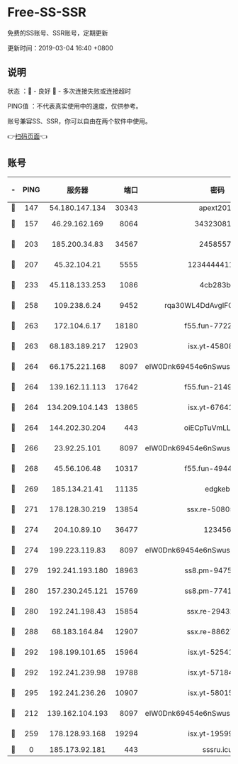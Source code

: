 # Free-SS-SSR

免费的SS账号、SSR账号，定期更新

更新时间：2019-03-04 16:40 +0800

## 说明

状态     ：🙂 - 良好 🙁 - 多次连接失败或连接超时

PING值   ：不代表真实使用中的速度，仅供参考。

账号兼容SS、SSR，你可以自由在两个软件中使用。

👉[扫码页面](https://liesauer.github.io/free-ss-ssr.github.io/)👈

## 账号

|-|PING|服务器|端口|密码|加密方式|区域|
|:----:|:----:|:-----:|-----:|:----:|:----:|:----:|
|🙂|147|54.180.147.134|30343|apext2019|chacha20|KR|
|🙂|157|46.29.162.169|8064|3432308177|aes-256-cfb|RU|
|🙂|203|185.200.34.83|34567|24585575|aes-256-cfb|US|
|🙂|207|45.32.104.21|5555|1234444411111|aes-256-cfb|SG|
|🙂|233|45.118.133.253|1086|4cb283b8|aes-256-cfb|SG|
|🙂|258|109.238.6.24|9452|rqa30WL4DdAvgIFG6Fs3znzTa|aes-256-cfb|FR|
|🙂|263|172.104.6.17|18180|f55.fun-77228320|aes-256-cfb|US|
|🙂|263|68.183.189.217|12903|isx.yt-45808180|aes-256-cfb|SG|
|🙂|264|66.175.221.168|8097|eIW0Dnk69454e6nSwuspv9DmS201tQ0D|aes-256-cfb|US|
|🙂|264|139.162.11.113|17642|f55.fun-21493744|aes-256-cfb|SG|
|🙂|264|134.209.104.143|13865|isx.yt-67641153|aes-256-cfb|SG|
|🙂|264|144.202.30.204|443|oiECpTuVmLLxk4Ts|aes-256-cfb|US|
|🙂|266|23.92.25.101|8097|eIW0Dnk69454e6nSwuspv9DmS201tQ0D|aes-256-cfb|US|
|🙂|268|45.56.106.48|10317|f55.fun-49448952|aes-256-cfb|US|
|🙂|269|185.134.21.41|11135|edgkeb|aes-256-cfb|GB|
|🙂|271|178.128.30.219|13854|ssx.re-50805835|aes-256-cfb|SG|
|🙂|274|204.10.89.10|36477|123456|aes-256-cfb|US|
|🙂|274|199.223.119.83|8097|eIW0Dnk69454e6nSwuspv9DmS201tQ0D|aes-256-cfb|US|
|🙂|279|192.241.193.180|18963|ss8.pm-94752333|aes-256-cfb|US|
|🙂|280|157.230.245.121|15769|ss8.pm-77417708|aes-256-cfb|SG|
|🙂|280|192.241.198.43|15854|ssx.re-29432416|aes-256-cfb|US|
|🙂|288|68.183.164.84|12907|ssx.re-88627570|aes-256-cfb|US|
|🙂|292|198.199.101.65|15964|isx.yt-52541316|aes-256-cfb|US|
|🙂|292|192.241.239.98|19788|isx.yt-57184627|aes-256-cfb|US|
|🙂|295|192.241.236.26|10907|isx.yt-58015517|aes-256-cfb|US|
|🙂|212|139.162.104.193|8097|eIW0Dnk69454e6nSwuspv9DmS201tQ0D|aes-256-cfb|JP|
|🙂|259|178.128.93.168|19294|isx.yt-19599027|aes-256-cfb|SG|
|🙁|0|185.173.92.181|443|sssru.icu|rc4-md5|RU|
